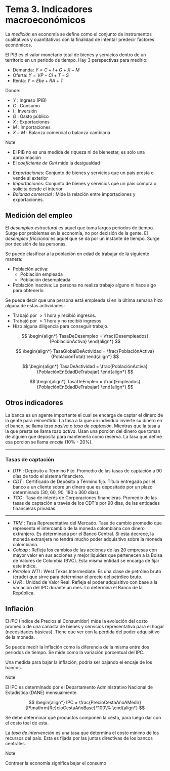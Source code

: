 # Tema 3. Indicadores macroeconómicos

La _medición_ en economía se define como el conjunto de instrumentos cualitativos y cuantitativos con la finalidad de intentar predecir factores económicos.

El PIB es el valor monetario total de bienes y servicios dentro de un territorio en un periodo de tiempo.
Hay 3 perspectivas para medirlo:

- Demanda: $Y = C + I + G + X - M$
- Oferta: $Y = VP - Ci + T - S$
- Renta: $Y = Ebe + RA + T$

Donde:
- $Y$ : Ingreso (PIB)
- $C$ : Consumo
- $I$ : Inversión
- $G$ : Gasto público
- $X$ : Exportaciones
- $M$ : Importaciones
- $X - M$ : Balanza comercial o balanza cambiaria

>[!Note]
>- El PIB no es una medida de riqueza ni de bienestar, es solo una aproximación
>- El _coeficiente de Gini_ mide la desigualdad

- _Exportaciones_: Conjunto de bienes y servicios que un país presta o vende al exterior
- _Importaciones_: Conjunto de bienes y servicios que un país compra o solicita desde el interior
- _Balanza comercial_ : Mide la relación entre importaciones y exportaciones.


## Medición del empleo

El _desempleo estructural_ es aquel que toma largos periodos de tiempo.  Surge por problemas en la economía, no por decisión de la gente.
El _desempleo friccional_ es aquel que se da por un instante de tiempo. Surge por decisión de las personas.

Se puede clasificar a la población en edad de trabajar de la siguiente manera:
- Población activa:
	- Población empleada
	- Población desempleada
- Población inactiva: La persona no realiza trabajo alguno ni hace algo para obtenerlo

Se puede decir que una persona está empleada si en la última semana hizo alguna de estas actividades:
- Trabajó por $>1$ hora y recibió ingresos.
- Trabajó por $>1$ hora y no recibió ingresos.
- Hizo alguna diligencia para conseguir trabajo.



$$
\begin{align*}
	TasaDeDesempleo = \frac{Desempleados}{PoblaciónActiva}
\end{align*}
$$

$$
\begin{align*}
	TasaGlobalDeActividad = \frac{PoblaciónActiva}{PoblaciónTotal}
\end{align*}
$$

$$
\begin{align*}
	TasaDeActividad = \frac{PoblaciónActiva}{PoblaciónEnEdadDeTrabajar}
\end{align*}
$$

$$
\begin{align*}
	TasaDeEmpleo = \frac{Empleados}{PoblaciónEnEdadDeTrabajar}
\end{align*}
$$


## Otros indicadores

La banca es un agente importante el cual se encarga de captar el dinero de la gente para reinvertirlo. La tasa a la que un individuo invierte su dinero en el banco, se llama _tasa pasiva_ o _tasa de captación_. Mientras que la tasa a la que presta se llama _tasa activa_.
Usan una porción del dinero que toman de alguien que deposita para mantenerla como reserva. La tasa que define esa porción se llama _encaje_ (10% - 20%).

---
### Tasas de captación

- _DTF_ : Depósito a Término Fijo. Promedio de las tasas de captación a 90 días de todo el sistema financiero.
- _CDT_ : Certificado de Depósito a Término fijo. Título entregado por el banco a un cliente sobre un dinero que es depositado por un plazo determinado (30, 60, 90, 180 o 360 días).
- _TCC_ : Tasa de interés de Corporaciones financieras. Promedio de las tasas de captación a través de los CDT's por 90 días, de las entidades financieras privadas.
---

- _TRM_ : Tasa Representativa del Mercado. Tasa de cambio promedio que representa el intercambio de la moneda colombiana con dinero extranjero. Es determinada por el Banco Central. Si esta decrece, la moneda extranjera no tendrá mucho poder adquisitivo sobre la moneda colombiana.
- _Colcap_ : Refleja los cambios de las acciones de las 20 empresas con mayor valor en sus acciones y mejor liquidez que pertenecen a la Bolsa de Valores de Colombia (BVC). Esta misma entidad se encarga de fijar este índice.
- _Petróleo WTI_ : West Texas Intermediate. Es una clase de petróleo bruto (crudo) que sirve para determinar el precio del petróleo bruto.
- _UVR_ : Unidad de Valor Real. Refleja el poder adquisitivo con base a la variación del IPC durante un mes. Lo determina el Banco de la República.


## Inflación

El _IPC_ (Índice de Precios al Consumidor) mide la evolución del costo promedio de una canasta de bienes y servicios representativa para el hogar (necesidades básicas). Tiene que ver con la pérdida del poder adquisitivo de la moneda.

Se puede medir la inflación como la diferencia de la misma entre dos periodos de tiempo. Se mide como la variación porcentual del IPC.

Una medida para bajar la inflación, podría ser bajando el encaje de los bancos.

>[!Note]
>El IPC es determinado por el Departamento Administrativo Nacional de Estadística (DANE) mensualmente

$$
\begin{align*}
	IPC = \frac{PrecioCestaAñoAMedir}{P\mathrm{Re}cioCestaAñoBase}*100\%
\end{align*}
$$

Se debe determinar qué productos componen la cesta, para luego dar con el costo toal de esta.






La _tasa de intervención_ es una tasa que determina el costo mínimo de los recursos del país. Esta es fijada por las juntas directivas de los bancos centrales.

>[!Note]
>Contraer la economía significa bajar el consumo

